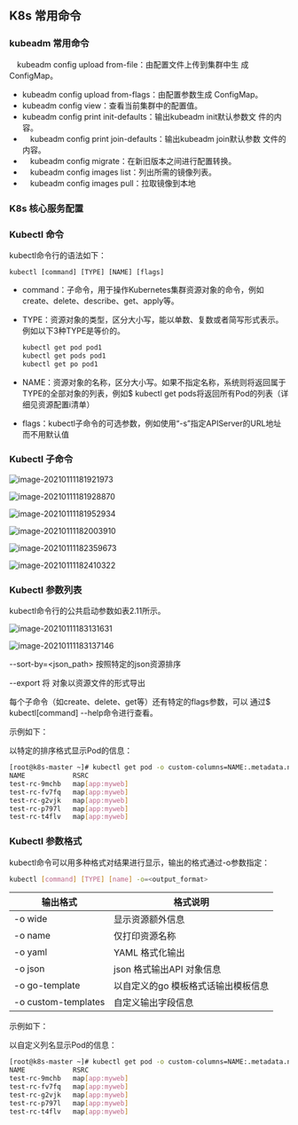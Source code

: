 ## K8s 常用命令

### kubeadm 常用命令

　kubeadm config upload from-file：由配置文件上传到集群中生
成ConfigMap。

- kubeadm  config  upload  from-flags：由配置参数生成
  ConfigMap。
- kubeadm config view：查看当前集群中的配置值。
- kubeadm config print init-defaults：输出kubeadm init默认参数文
  件的内容。
- 　kubeadm config print join-defaults：输出kubeadm join默认参数
  文件的内容。
- 　kubeadm config migrate：在新旧版本之间进行配置转换。
- 　kubeadm config images list：列出所需的镜像列表。
- 　kubeadm config images pull：拉取镜像到本地



### K8s 核心服务配置





### Kubectl 命令

kubectl命令行的语法如下：

```shell
kubectl [command] [TYPE] [NAME] [flags]
```

- command：子命令，用于操作Kubernetes集群资源对象的命令，例如create、delete、describe、get、apply等。

- TYPE：资源对象的类型，区分大小写，能以单数、复数或者简写形式表示。例如以下3种TYPE是等价的。

  ```sh
  kubectl get pod pod1
  kubectl get pods pod1
  kubectl get po pod1
  ```

  

- NAME：资源对象的名称，区分大小写。如果不指定名称，系统则将返回属于TYPE的全部对象的列表，例如$ kubectl get pods将返回所有Pod的列表（详细见资源配置i清单）

- flags：kubectl子命令的可选参数，例如使用“-s”指定APIServer的URL地址而不用默认值



### Kubectl 子命令

![image-20210111181921973](assets/image-20210111181921973.png)

![image-20210111181928870](assets/image-20210111181928870.png)

![image-20210111181952934](assets/image-20210111181952934.png)

![image-20210111182003910](assets/image-20210111182003910.png)

![image-20210111182359673](assets/image-20210111182359673.png)

![image-20210111182410322](assets/image-20210111182410322.png)



### Kubectl 参数列表

kubectl命令行的公共启动参数如表2.11所示。

![image-20210111183131631](assets/image-20210111183131631.png)

![image-20210111183137146](assets/image-20210111183137146.png)

--sort-by=<json_path> 按照特定的json资源排序

--export 将 对象以资源文件的形式导出

每个子命令（如create、delete、get等）还有特定的flags参数，可以
通过$ kubectl[command] --help命令进行查看。

示例如下：

以特定的排序格式显示Pod的信息：

```sh
[root@k8s-master ~]# kubectl get pod -o custom-columns=NAME:.metadata.name,RSRC:metadata.labels --sort-by=.metadata.name
NAME            RSRC
test-rc-9mchb   map[app:myweb]
test-rc-fv7fq   map[app:myweb]
test-rc-g2vjk   map[app:myweb]
test-rc-p797l   map[app:myweb]
test-rc-t4flv   map[app:myweb]
```







### Kubectl 参数格式

kubectl命令可以用多种格式对结果进行显示，输出的格式通过-o参数指定：

```sh
kubectl [command] [TYPE] [name] -o=<output_format>
```

| 输出格式            | 格式说明                            |
| ------------------- | ----------------------------------- |
| -o wide             | 显示资源额外信息                    |
| -o name             | 仅打印资源名称                      |
| -o yaml             | YAML 格式化输出                     |
| -o json             | json 格式输出API 对象信息           |
| -o go-template      | 以自定义的go 模板格式话输出模板信息 |
| -o custom-templates | 自定义输出字段信息                  |

示例如下：

以自定义列名显示Pod的信息：

```sh
[root@k8s-master ~]# kubectl get pod -o custom-columns=NAME:.metadata.name,RSRC:metadata.labels
NAME            RSRC
test-rc-9mchb   map[app:myweb]
test-rc-fv7fq   map[app:myweb]
test-rc-g2vjk   map[app:myweb]
test-rc-p797l   map[app:myweb]
test-rc-t4flv   map[app:myweb]
```

